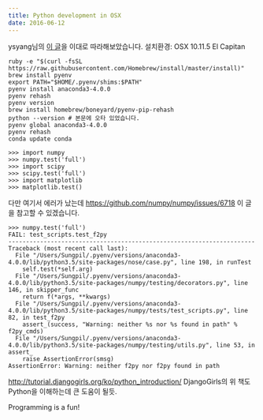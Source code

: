 ```yaml
---
title: Python development in OSX
date: 2016-06-12
---
```


ysyang님의 [이 글](http://wsyang.com/2015/07/19/hellow-python/)을 이대로 따라해보았습니다.
설치환경: OSX 10.11.5 El Capitan

```
ruby -e "$(curl -fsSL https://raw.githubusercontent.com/Homebrew/install/master/install)"
brew install pyenv
export PATH="$HOME/.pyenv/shims:$PATH"
pyenv install anaconda3-4.0.0
pyenv rehash
pyenv version
brew install homebrew/boneyard/pyenv-pip-rehash
python --version # 본문에 오타 있었습니다.
pyenv global anaconda3-4.0.0
pyenv rehash
conda update conda

>>> import numpy
>>> numpy.test('full')
>>> import scipy
>>> scipy.test('full')
>>> import matplotlib
>>> matplotlib.test()
```

다만 여기서 에러가 났는데 https://github.com/numpy/numpy/issues/6718 이 글을 참고할 수 있겠습니다.

```
>>> numpy.test('full')
FAIL: test_scripts.test_f2py
----------------------------------------------------------------------
Traceback (most recent call last):
  File "/Users/Sungpil/.pyenv/versions/anaconda3-4.0.0/lib/python3.5/site-packages/nose/case.py", line 198, in runTest
    self.test(*self.arg)
  File "/Users/Sungpil/.pyenv/versions/anaconda3-4.0.0/lib/python3.5/site-packages/numpy/testing/decorators.py", line 146, in skipper_func
    return f(*args, **kwargs)
  File "/Users/Sungpil/.pyenv/versions/anaconda3-4.0.0/lib/python3.5/site-packages/numpy/tests/test_scripts.py", line 82, in test_f2py
    assert_(success, "Warning: neither %s nor %s found in path" % f2py_cmds)
  File "/Users/Sungpil/.pyenv/versions/anaconda3-4.0.0/lib/python3.5/site-packages/numpy/testing/utils.py", line 53, in assert_
    raise AssertionError(smsg)
AssertionError: Warning: neither f2py nor f2py found in path
```

http://tutorial.djangogirls.org/ko/python_introduction/
DjangoGirls의 위 책도 Python을 이해하는데 큰 도움이 될듯.

Programming is a fun!
